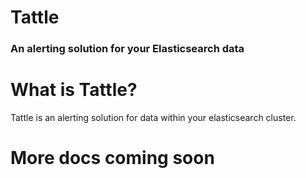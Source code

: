 # Tattle
### An alerting solution for your Elasticsearch data

# What is Tattle?
Tattle is an alerting solution for data within your elasticsearch cluster.  

# More docs coming soon
